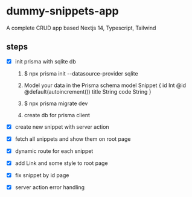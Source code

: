 # dummy-snippets-app
A complete CRUD app based Nextjs 14, Typescript, Tailwind

## steps
- [x] init prisma with sqlite db
    1. $ npx prisma init --datasource-provider sqlite
    2. Model your data in the Prisma schema
        model Snippet {
            id    Int     @id @default(autoincrement())
            title String 
            code  String
        }

    3. $ npx prisma migrate dev
    4. create db for prisma client

- [x] create new snippet with server action
- [x] fetch all snippets and show them on root page
- [x] dynamic route for each snippet
- [x] add Link and some style to root page
- [x] fix snippet by id page
- [x] server action error handling